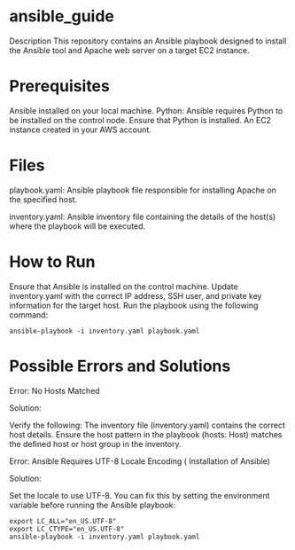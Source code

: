 # ansible_guide
Description
This repository contains an Ansible playbook designed to install the Ansible tool and Apache web server on a target EC2 instance.

# Prerequisites

Ansible installed on your local machine.
Python: Ansible requires Python to be installed on the control node. Ensure that Python is installed.
An EC2 instance created in your AWS account.


#  Files

 playbook.yaml: Ansible playbook file responsible for installing Apache on the specified host.
 
inventory.yaml: Ansible inventory file containing the details of the host(s) where the playbook will be executed.

# How to Run
Ensure that Ansible is installed on the control machine.
Update inventory.yaml with the correct IP address, SSH user, and private key information for the target host.
Run the playbook using the following command:

~~~
ansible-playbook -i inventory.yaml playbook.yaml
~~~

# Possible Errors and Solutions
Error: No Hosts Matched

Solution:

Verify the following:
The inventory file (inventory.yaml) contains the correct host details.
Ensure the host pattern in the playbook (hosts: Host) matches the defined host or host group in the inventory.

Error: Ansible Requires UTF-8 Locale Encoding ( Installation of Ansible)

Solution:

Set the locale to use UTF-8. You can fix this by setting the environment variable before running the Ansible playbook:

~~~
export LC_ALL="en_US.UTF-8"
export LC_CTYPE="en_US.UTF-8"
ansible-playbook -i inventory.yaml playbook.yaml
~~~
